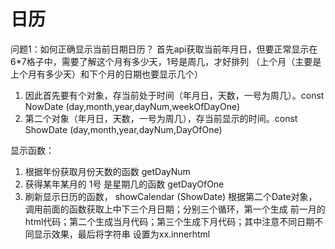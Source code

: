 # 日历

问题1：如何正确显示当前日期日历？
首先api获取当前年月日，但要正常显示在6*7格子中，需要了解这个月有多少天，1号是周几，才好排列
（上个月（主要是上个月有多少天）和下个月的日期也要显示几个）

1. 因此首先要有个对象，存当前处于时间（年月日，天数，一号为周几）。const NowDate (day,month,year,dayNum,weekOfDayOne)
2. 第二个对象（年月日，天数，一号为周几），存当前显示的时间。const ShowDate  (day,month,year,dayNum,DayOfOne)

显示函数：

1. 根据年份获取月份天数的函数     getDayNum
2. 获得某年某月的 1号 是星期几的函数   getDayOfOne
3. 刷新显示日历的函数， showCalendar  (ShowDate)
根据第二个Date对象，调用前面的函数获取上中下三个月日期；分别三个循环，第一个生成
前一月的html代码；第二个生成当月代码；第三个生成下月代码；其中注意不同日期不同显示效果，最后将字符串
设置为xx.innerhtml
